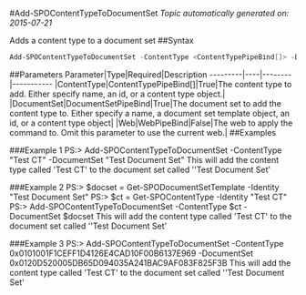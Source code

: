 #Add-SPOContentTypeToDocumentSet
*Topic automatically generated on: 2015-07-21*

Adds a content type to a document set
##Syntax
```powershell
Add-SPOContentTypeToDocumentSet -ContentType <ContentTypePipeBind[]> -DocumentSet <DocumentSetPipeBind> [-Web <WebPipeBind>]
```


##Parameters
Parameter|Type|Required|Description
---------|----|--------|-----------
|ContentType|ContentTypePipeBind[]|True|The content type to add. Either specify name, an id, or a content type object.|
|DocumentSet|DocumentSetPipeBind|True|The document set to add the content type to. Either specify a name, a document set template object, an id, or a content type object|
|Web|WebPipeBind|False|The web to apply the command to. Omit this parameter to use the current web.|
##Examples

###Example 1
    PS:> Add-SPOContentTypeToDocumentSet -ContentType "Test CT" -DocumentSet "Test Document Set"
This will add the content type called 'Test CT' to the document set called ''Test Document Set'

###Example 2
    PS:> $docset = Get-SPODocumentSetTemplate -Identity "Test Document Set"
    PS:> $ct = Get-SPOContentType -Identity "Test CT"
    PS:> Add-SPOContentTypeToDocumentSet -ContentType $ct -DocumentSet $docset
This will add the content type called 'Test CT' to the document set called ''Test Document Set'

###Example 3
    PS:> Add-SPOContentTypeToDocumentSet -ContentType 0x0101001F1CEFF1D4126E4CAD10F00B6137E969 -DocumentSet 0x0120D520005DB65D094035A241BAC9AF083F825F3B
This will add the content type called 'Test CT' to the document set called ''Test Document Set'
<!-- Ref: 172C8549CAB45241BC91DA89F0F48D30 -->
